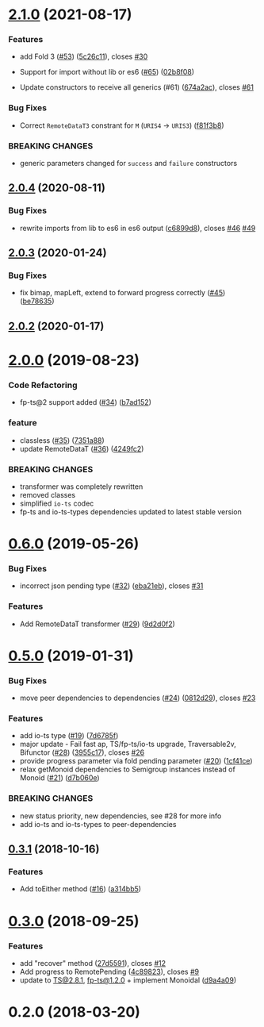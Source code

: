 # [2.1.0](https://github.com/devexperts/remote-data-ts/compare/v2.0.4...v2.1.0) (2021-08-17)


### Features

* add Fold 3 ([#53](https://github.com/devexperts/remote-data-ts/issues/53)) ([5c26c11](https://github.com/devexperts/remote-data-ts/commit/5c26c110456e9431db1f34c8440b7ddc58013333)), closes [#30](https://github.com/devexperts/remote-data-ts/issues/30)
* Support for import without lib or es6 ([#65](https://github.com/devexperts/remote-data-ts/issues/65)) ([02b8f08](https://github.com/devexperts/remote-data-ts/commit/02b8f0891b0dcc2fafd42354e8755d51e55f9368))


* Update constructors to receive all generics (#61) ([674a2ac](https://github.com/devexperts/remote-data-ts/commit/674a2ac3f5f09f73aab5d8192fca64acf041aec6)), closes [#61](https://github.com/devexperts/remote-data-ts/issues/61)


### Bug Fixes

* Correct `RemoteDataT3` constrant for `M` (`URIS4` -> `URIS3`) ([f81f3b8](https://github.com/devexperts/remote-data-ts/commit/f81f3b8d819bd0642ba00beebbe19e938e97a3fc))


### BREAKING CHANGES

* generic parameters changed for `success` and `failure` constructors



## [2.0.4](https://github.com/devexperts/remote-data-ts/compare/v2.0.3...v2.0.4) (2020-08-11)


### Bug Fixes

* rewrite imports from lib to es6 in es6 output ([c6899d8](https://github.com/devexperts/remote-data-ts/commit/c6899d8e70ee5f3c617b0bf7756dfb2a7f0dda6e)), closes [#46](https://github.com/devexperts/remote-data-ts/issues/46) [#49](https://github.com/devexperts/remote-data-ts/issues/49)



## [2.0.3](https://github.com/devexperts/remote-data-ts/compare/v2.0.2...v2.0.3) (2020-01-24)


### Bug Fixes

* fix bimap, mapLeft, extend to forward progress correctly ([#45](https://github.com/devexperts/remote-data-ts/issues/45)) ([be78635](https://github.com/devexperts/remote-data-ts/commit/be78635c4cf77a9dd1531b745f17638194b0e15a))



## [2.0.2](https://github.com/devexperts/remote-data-ts/compare/v2.0.0...v2.0.2) (2020-01-17)



# [2.0.0](https://github.com/devexperts/remote-data-ts/compare/v0.6.0...v2.0.0) (2019-08-23)


### Code Refactoring

* fp-ts@2 support added ([#34](https://github.com/devexperts/remote-data-ts/issues/34)) ([b7ad152](https://github.com/devexperts/remote-data-ts/commit/b7ad152d5058129f05c9e5a1d901310250b1dbbe))


### feature

* classless ([#35](https://github.com/devexperts/remote-data-ts/issues/35)) ([7351a88](https://github.com/devexperts/remote-data-ts/commit/7351a880e2cd416449d33e870675e967a2f23916))
* update RemoteDataT ([#36](https://github.com/devexperts/remote-data-ts/issues/36)) ([4249fc2](https://github.com/devexperts/remote-data-ts/commit/4249fc2722a28727132ced10d255d327007b93b0))


### BREAKING CHANGES

* transformer was completely rewritten
* removed classes
* simplified `io-ts` codec
* fp-ts and io-ts-types dependencies updated to latest stable version



# [0.6.0](https://github.com/devexperts/remote-data-ts/compare/v0.5.0...v0.6.0) (2019-05-26)


### Bug Fixes

* incorrect json pending type ([#32](https://github.com/devexperts/remote-data-ts/issues/32)) ([eba21eb](https://github.com/devexperts/remote-data-ts/commit/eba21eb7643741d01ce8776ea56b94b18103dc82)), closes [#31](https://github.com/devexperts/remote-data-ts/issues/31)


### Features

* Add RemoteDataT transformer ([#29](https://github.com/devexperts/remote-data-ts/issues/29)) ([9d2d0f2](https://github.com/devexperts/remote-data-ts/commit/9d2d0f2bec494a033f10f2659eb456c0f781dcdd))



# [0.5.0](https://github.com/devexperts/remote-data-ts/compare/v0.3.1...v0.5.0) (2019-01-31)


### Bug Fixes

* move peer dependencies to dependencies ([#24](https://github.com/devexperts/remote-data-ts/issues/24)) ([0812d29](https://github.com/devexperts/remote-data-ts/commit/0812d29796723f51ef8c1ea6c222b6e2291ab34e)), closes [#23](https://github.com/devexperts/remote-data-ts/issues/23)


### Features

* add io-ts type ([#19](https://github.com/devexperts/remote-data-ts/issues/19)) ([7d6785f](https://github.com/devexperts/remote-data-ts/commit/7d6785f4211ee263dacc73100677ca5c0b1994d2))
* major update - Fail fast ap, TS/fp-ts/io-ts upgrade, Traversable2v, Bifunctor ([#28](https://github.com/devexperts/remote-data-ts/issues/28)) ([3955c17](https://github.com/devexperts/remote-data-ts/commit/3955c175e427dacdb87ec7351ea451b0b7c454ad)), closes [#26](https://github.com/devexperts/remote-data-ts/issues/26)
* provide progress parameter via fold pending parameter ([#20](https://github.com/devexperts/remote-data-ts/issues/20)) ([1cf41ce](https://github.com/devexperts/remote-data-ts/commit/1cf41ceda67507d979068471214d687ffe8b967c))
* relax getMonoid dependencies to Semigroup instances instead of Monoid ([#21](https://github.com/devexperts/remote-data-ts/issues/21)) ([d7b060e](https://github.com/devexperts/remote-data-ts/commit/d7b060e9298af11419991629f5da28d44759f972))


### BREAKING CHANGES

* new status priority, new dependencies, see #28 for more info
* add io-ts and io-ts-types to peer-dependencies



## [0.3.1](https://github.com/devexperts/remote-data-ts/compare/v0.3.0...v0.3.1) (2018-10-16)


### Features

* Add toEither method ([#16](https://github.com/devexperts/remote-data-ts/issues/16)) ([a314bb5](https://github.com/devexperts/remote-data-ts/commit/a314bb53e753307879d069ad1591e819260a871b))



# [0.3.0](https://github.com/devexperts/remote-data-ts/compare/0.2.0...v0.3.0) (2018-09-25)


### Features

* add "recover" method ([27d5591](https://github.com/devexperts/remote-data-ts/commit/27d559131dee5aa316b8c1e91d56db9176b1db05)), closes [#12](https://github.com/devexperts/remote-data-ts/issues/12)
* Add progress to RemotePending ([4c89823](https://github.com/devexperts/remote-data-ts/commit/4c89823a66852ea0bb4924e95603d5c2bad388f8)), closes [#9](https://github.com/devexperts/remote-data-ts/issues/9)
* update to TS@2.8.1, fp-ts@1.2.0 + implement Monoidal ([d9a4a09](https://github.com/devexperts/remote-data-ts/commit/d9a4a09296940dbadd54c3b8c32aeaba31a7686d))



# 0.2.0 (2018-03-20)



